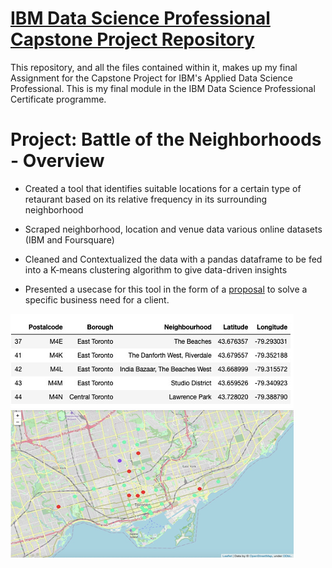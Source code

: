 # [IBM Data Science Professional Capstone Project Repository](https://github.com/ritchatterjee/Battle-of-the-Neighbourhoods) 

This repository, and all the files contained within it, makes up my final Assignment for the Capstone Project for IBM's Applied Data Science Professional. This is my final module in the IBM Data Science Professional Certificate programme.

# Project: Battle of the Neighborhoods - Overview
 
* Created a tool that identifies suitable locations for a certain type of retaurant based on its relative frequency in its surrounding neighborhood
 
* Scraped neighborhood, location and venue data various online datasets (IBM and Foursquare)
 
* Cleaned and Contextualized the data with a pandas dataframe to be fed into a K-means clustering algorithm to give data-driven insights
 
* Presented a usecase for this tool in the form of a [proposal](https://github.com/ritchatterjee/Battle-of-the-Neighbourhoods/blob/master/Capstone%20final.pdf) to solve a specific business need for a client. 

![](Picture1.png)
![](Picture2.png)

